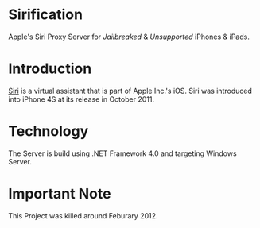 ﻿#  Sirification
Apple's Siri Proxy Server for *Jailbreaked* & *Unsupported* iPhones & iPads.

# Introduction
[Siri](https://en.wikipedia.org/wiki/Siri) is a virtual assistant that is part of Apple Inc.'s iOS. Siri was introduced into iPhone 4S at its release in October 2011.


# Technology
The Server is build using .NET Framework 4.0 and targeting Windows Server.

# Important Note
This Project was killed around Feburary 2012.
